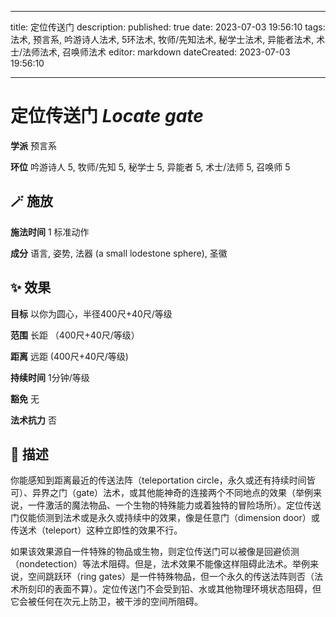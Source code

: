 
---
title: 定位传送门
description: 
published: true
date: 2023-07-03 19:56:10
tags: 法术, 预言系, 吟游诗人法术, 5环法术, 牧师/先知法术, 秘学士法术, 异能者法术, 术士/法师法术, 召唤师法术
editor: markdown
dateCreated: 2023-07-03 19:56:10

---

# **定位传送门** *Locate gate*

**学派** 预言系 

**环位** 吟游诗人 5, 牧师/先知 5, 秘学士 5, 异能者 5, 术士/法师 5, 召唤师 5

## 🪄 施放

**施法时间** 1 标准动作

**成分** 语言, 姿势, 法器 (a small lodestone sphere), 圣徽

## ✨ 效果 

**目标** 以你为圆心，半径400尺+40尺/等级 

**范围** 长距 （400尺+40尺/等级）

**距离** 远距 (400尺+40尺/等级)  

**持续时间** 1分钟/等级 

**豁免** 无

**法术抗力** 否

## 📖 描述

你能感知到距离最近的传送法阵（teleportation circle，永久或还有持续时间皆可）、异界之门（gate）法术，或其他能神奇的连接两个不同地点的效果（举例来说，一件激活的魔法物品、一个生物的特殊能力或着独特的冒险场所）。定位传送门仅能侦测到法术或是永久或持续中的效果，像是任意门（dimension door）或传送术（teleport）这种立即性的效果不行。

如果该效果源自一件特殊的物品或生物，则定位传送门可以被像是回避侦测（nondetection）等法术阻碍。但是，法术效果不能像这样阻碍此法术。举例来说，空间跳跃环（ring gates）是一件特殊物品，但一个永久的传送法阵则否（法术所刻印的表面不算）。定位传送门不会受到铅、水或其他物理环境状态阻碍，但它会被任何在次元上防卫，被干涉的空间所阻碍。
    